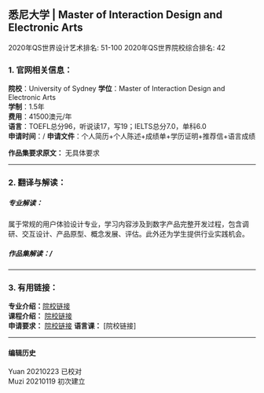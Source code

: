 ## 悉尼大学 | Master of Interaction Design and Electronic Arts

2020年QS世界设计艺术排名: 51-100
2020年QS世界院校综合排名: 42  

### 1. 官网相关信息：

**院校**：University of Sydney
**学位**：Master of Interaction Design and Electronic Arts  
**学制**：1.5年  
**费用**：41500澳元/年  
**语言**：TOEFL总分96，听说读17，写19；IELTS总分7.0，单科6.0  
**申请时间**：/
**申请文件**：个人简历+个人陈述+成绩单+学历证明+推荐信+语言成绩

**作品集要求原文：** 无具体要求

---

### 2. 翻译与解读：

##### 专业解读：
属于常规的用户体验设计专业，学习内容涉及到数字产品完整开发过程，包含调研、交互设计、产品原型、概念发展、评估。此外还为学生提供行业实践机会。

##### 作品集解读：/

---


### 3. 有用链接：

**专业介绍：**[院校链接](http://sydney.edu.au/courses/master-of-interaction-design-and-electronic-arts)  
**课程介绍：** [院校链接](https://sydney.edu.au/courses/uos-landing.html/content/courses/courses/pc/master-of-interaction-design-and-electronic-arts.html)  
**申请要求：** [院校链接](https://sydney.edu.au/study/admissions/apply/admission-criteria/postgraduate-coursework.html)
**语言课：** [院校链接]


---


#### 编辑历史
Yuan 20210223 已校对  
Muzi 20210119 初次建立
